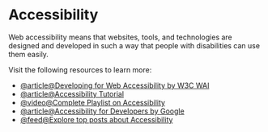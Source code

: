 # Accessibility

Web accessibility means that websites, tools, and technologies are designed and developed in such a way that people with disabilities can use them easily.

Visit the following resources to learn more:

- [@article@Developing for Web Accessibility by W3C WAI](https://www.w3.org/WAI/tips/developing/)
- [@article@Accessibility Tutorial](https://www.w3schools.com/accessibility/index.php)
- [@video@Complete Playlist on Accessibility](https://youtube.com/playlist?list=PLNYkxOF6rcICWx0C9LVWWVqvHlYJyqw7g)
- [@article@Accessibility for Developers by Google](https://web.dev/accessibility)
- [@feed@Explore top posts about Accessibility](https://app.daily.dev/tags/accessibility?ref=roadmapsh)
